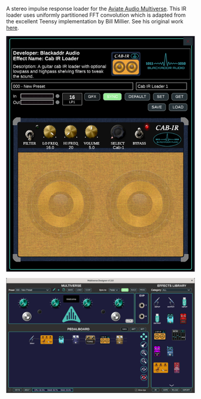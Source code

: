 A stereo impulse response loader for the [Aviate Audio Multiverse](https://aviateaudio.com/products/multiverse-pedal). This IR loader uses uniformly partitioned FFT convolution which is adapted from the excellent Teensy implementation by Bill Millier. See his original work [here](https://github.com/bmillier/FFT-Convolution-Filter-Uniformly-partitioned).  
  
![enter image description here](BlackaddrAudio_CabIrLoader_EFX.png)

![enter image description here](BlackaddrAudio_CabIrLoader_Designer.png)

